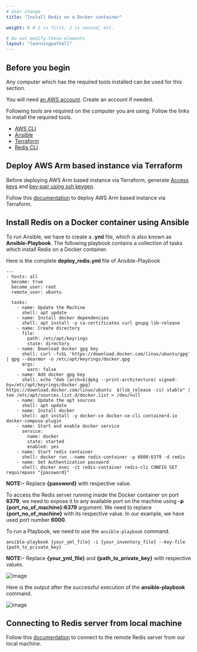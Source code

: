 ```yaml
---
# User change
title: "Install Redis on a Docker container"

weight: 6 # 1 is first, 2 is second, etc.

# Do not modify these elements
layout: "learningpathall"
---
```


## Before you begin

Any computer which has the required tools installed can be used for this section. 

You will need [an AWS account](https://portal.aws.amazon.com/billing/signup?nc2=h_ct&src=default&redirect_url=https%3A%2F%2Faws.amazon.com%2Fregistration-confirmation#/start). Create an account if needed.

Following tools are required on the computer you are using. Follow the links to install the required tools.
* [AWS CLI](/install-tools/aws-cli)
* [Ansible](https://www.cyberciti.biz/faq/how-to-install-and-configure-latest-version-of-ansible-on-ubuntu-linux/)
* [Terraform](/install-tools/terraform)
* [Redis CLI](https://redis.io/docs/getting-started/installation/install-redis-on-linux/)

## Deploy AWS Arm based instance via Terraform

Before deploying AWS Arm based instance via Terraform, generate [Access keys](/learning-paths/server-and-cloud/redis/aws_deployment#generate-access-keys-access-key-id-and-secret-access-key) and [key-pair using ssh keygen](/learning-paths/server-and-cloud/redis/aws_deployment#generate-key-pairpublic-key-private-key-using-ssh-keygen).

Follow this [documentation](/learning-paths/server-and-cloud/redis/aws_deployment#deploy-aws-arm-based-instance-via-terraform) to deploy AWS Arm based instance via Terraform.


## Install Redis on a Docker container using Ansible
To run Ansible, we have to create a **.yml** file, which is also known as **Ansible-Playbook**. The following playbook contains a collection of tasks which install Redis on a Docker container.

Here is the complete **deploy_redis.yml** file of Ansible-Playbook
```console
---
- hosts: all
  become: true
  become_user: root
  remote_user: ubuntu

  tasks:
    - name: Update the Machine
      shell: apt update
    - name: Install docker dependencies
      shell: apt install -y ca-certificates curl gnupg lsb-release
    - name: Create directory
      file:
        path: /etc/apt/keyrings
        state: directory
    - name: Download docker gpg key
      shell: curl -fsSL 'https://download.docker.com/linux/ubuntu/gpg' | gpg --dearmor -o /etc/apt/keyrings/docker.gpg
      args:
        warn: false
    - name: Add docker gpg key
      shell: echo "deb [arch=$(dpkg --print-architecture) signed-by=/etc/apt/keyrings/docker.gpg] https://download.docker.com/linux/ubuntu  $(lsb_release -cs) stable" | tee /etc/apt/sources.list.d/docker.list > /dev/null
    - name: Update the apt sources
      shell: apt update
    - name: Install docker
      shell: apt install -y docker-ce docker-ce-cli containerd.io docker-compose-plugin
    - name: Start and enable docker service
      service:
        name: docker
        state: started
        enabled: yes
    - name: Start redis container
      shell: docker run --name redis-container -p 6000:6379 -d redis
    - name: Set Authentication password
      shell: docker exec -it redis-container redis-cli CONFIG SET requirepass "{password}"
```
**NOTE:-** Replace **{password}** with respective value.

To access the Redis server running inside the Docker container on port **6379**, we need to expose it to any available port on the machine using **-p {port_no_of_machine}:6379** argument. We need to replace **{port_no_of_machine}** with its respective value. In our example, we have used port number **6000**.


To run a Playbook, we need to use the `ansible-playbook` command.
```console
ansible-playbook {your_yml_file} -i {your_inventory_file} --key-file {path_to_private_key}
```
**NOTE:-** Replace **{your_yml_file}** and **{path_to_private_key}** with respective values.

![image](https://user-images.githubusercontent.com/90673309/218455868-6ab3f027-d36a-46ea-ad0f-d7c25d7a4652.png)

Here is the output after the successful execution of the **ansible-playbook** command.

![image](https://user-images.githubusercontent.com/90673309/218455991-267b7e51-e43a-4257-8808-a04c21041b41.png)

## Connecting to Redis server from local machine

Follow this [documentation](/learning-paths/server-and-cloud/redis/aws_deployment#connecting-to-redis-server-from-local-machine) to connect to the remote Redis server from our local machine.
